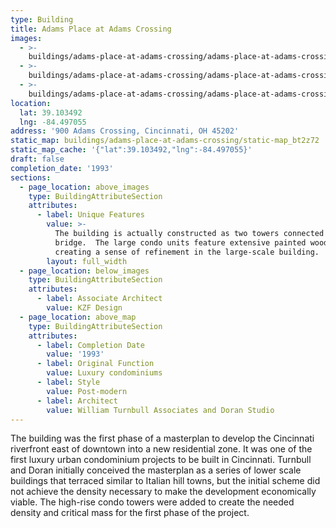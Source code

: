 ```yaml
---
type: Building
title: Adams Place at Adams Crossing
images:
  - >-
    buildings/adams-place-at-adams-crossing/adams-place-at-adams-crossing-0_fygfcu
  - >-
    buildings/adams-place-at-adams-crossing/adams-place-at-adams-crossing-1_svxwv9
  - >-
    buildings/adams-place-at-adams-crossing/adams-place-at-adams-crossing-2_oocwqy
location:
  lat: 39.103492
  lng: -84.497055
address: '900 Adams Crossing, Cincinnati, OH 45202'
static_map: buildings/adams-place-at-adams-crossing/static-map_bt2z72
static_map_cache: '{"lat":39.103492,"lng":-84.497055}'
draft: false
completion_date: '1993'
sections:
  - page_location: above_images
    type: BuildingAttributeSection
    attributes:
      - label: Unique Features
        value: >-
          The building is actually constructed as two towers connected by a
          bridge.  The large condo units feature extensive painted woodwork
          creating a sense of refinement in the large-scale building.
        layout: full_width
  - page_location: below_images
    type: BuildingAttributeSection
    attributes:
      - label: Associate Architect
        value: KZF Design
  - page_location: above_map
    type: BuildingAttributeSection
    attributes:
      - label: Completion Date
        value: '1993'
      - label: Original Function
        value: Luxury condominiums
      - label: Style
        value: Post-modern
      - label: Architect
        value: William Turnbull Associates and Doran Studio
---
```


The building was the first phase of a masterplan to develop the Cincinnati riverfront east of downtown into a new residential zone. It was one of the first luxury urban condominium projects to be built in Cincinnati. Turnbull and Doran initially conceived the masterplan as a series of lower scale buildings that terraced similar to Italian hill towns, but the initial scheme did not achieve the density necessary to make the development economically viable. The high-rise condo towers were added to create the needed density and critical mass for the first phase of the project.
